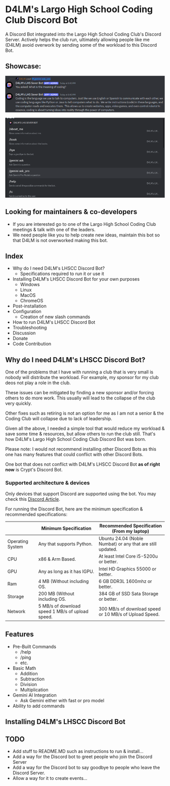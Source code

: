 # D4LM's Largo High School Coding Club Discord Bot
A Discord Bot integrated into the Largo High School Coding Club's Discord Server. Actively helps the club run, ultimately allowing people like me (D4LM) avoid overwork by sending some of the workload to this Discord Bot.

## Showcase:
![The user asking what is the meaning of coding.](https://github.com/D4LMwastaken/LHSCC-Discord-Bot/blob/d4b7c9b56a938987d889a892b2edab84d4ec4cae/photos/WhatIsTheMeaningOfCoding.png)

![The slash command toolbar for the bot.](https://github.com/D4LMwastaken/LHSCC-Discord-Bot/blob/ac7bbd314c5395039a7e84ef7d6d7891030b762b/photos/ComandPanelDiscordBot.png)

## Looking for maintainers & co-developers
* If you are interested go to one of the Largo High School Coding Club meetings & talk with one of the leaders.
* We need people like you to help create new ideas, maintain this bot so that D4LM is not overworked making this bot.

## Index
* Why do I need D4LM's LHSCC Discord Bot?
  * Specifications required to run it or use it
* Installing D4LM's LHSCC Discord Bot for your own purposes
  * Windows
  * Linux
  * MacOS
  * ChromeOS
* Post-installation
* Configuration
  * Creation of new slash commands
* How to run D4LM's LHSCC Discord Bot
* Troubleshooting
* Discussion
* Donate
* Code Contribution

## Why do I need D4LM's LHSCC Discord Bot?
One of the problems that I have with running a club that is very small is nobody will distribute the workload. For example, my sponsor for my club deos not play a role in the club. 

These issues can be mitigated by finding a new sponsor and/or forcing others to do more work. This usually will lead to the collapse of the club very quickly.

Other fixes such as retiring is not an option for me as I am not a senior & the Coding Club will collapse due to lack of leadership.

Given all the above, I needed a simple tool that would reduce my workload & save some time & resources, but allow others to run the club still. That's how D4LM's Largo High School Coding Club Discord Bot was born.

Please note: I would not recommend installing other Discord Bots as this one has many features that could conflict with other Discord Bots.

One bot that does not conflict with D4LM's LHSCC Discord Bot **as of right now** is Crypt's Discord Bot.

### Supported architecture & devices
Only devices that support Discord are supported using the bot. You may check this [Discord Article](https://support.discord.com/hc/en-us/articles/213491697-What-are-the-OS-system-requirements-for-Discord).

For running the Discord Bot, here are the minimum specification & recommended specifications:

|                  | Minimum Specification                            | Recommended Specification (From my laptop)                 |
|------------------|--------------------------------------------------|------------------------------------------------------------|
| Operating System | Any that supports Python.                        | Ubuntu 24.04 (Noble Numbat) or any that are still updated. |
| CPU              | x86 & Arm Based.                                 | At least Intel Core i5-5200u or better.                    |
| GPU              | Any as long as it has IGPU.                      | Intel HD Graphics 55000 or better.                         |
| Ram              | 4 MB (Without including OS.                      | 6 GB DDR3L 1600mhz or better.                              |
| Storage          | 200 MB (Without including OS.                    | 384 GB of SSD Sata Storage or better.                      |
| Network          | 5 MB/s of download speed 1 MB/s of upload speed. | 300 MB/s of download speed or 10 MB/s of Upload Speed.     |

## Features
* Pre-Built Commands
  * /help
  * /ping
  * etc.
* Basic Math
  * Addition
  * Subtraction
  * Division
  * Multiplication
* Gemini AI Integration
  * Ask Gemini either with fast or pro model
* Ability to add commands

## Installing D4LM's LHSCC Discord Bot

## TODO
* Add stuff to README.MD such as instructions to run & install...
* Add a way for the Discord bot to greet people who join the Discord Server
* Add a way for the Discord bot to say goodbye to people who leave the Discord Server.
* Allow a way for it to create events...

